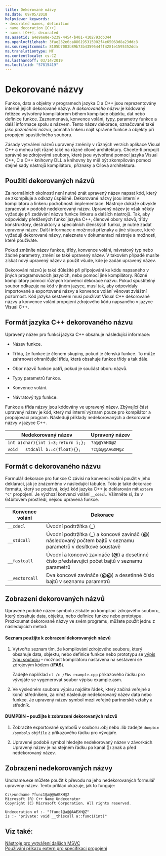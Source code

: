 ```yaml
---
title: Dekorované názvy
ms.date: 09/05/2018
helpviewer_keywords:
- decorated names, definition
- name decoration [C++]
- names [C++], decorated
ms.assetid: a4e9ae8e-b239-4454-b401-4102793cb344
ms.openlocfilehash: 3fae232e6ca886195315002f4e65063d8a23ddc8
ms.sourcegitcommit: 8105b7003b89b73b4359644ff4281e1595352dda
ms.translationtype: MT
ms.contentlocale: cs-CZ
ms.lasthandoff: 03/14/2019
ms.locfileid: "57815419"
---
```

# <a name="decorated-names"></a>Dekorované názvy

Funkce, data a objekty v programech jazyka C a C++ jsou reprezentovány interně jejich dekorované názvy. A *dekorovaného názvu* je kódovaný řetězec vytvořený kompilátorem během kompilace objektu, dat nebo definice funkce. Zaznamenává, konvence volání, typy, parametry funkce a další informace spolu s názvem. Tento název dekorace, označované také jako *pozměnění názvu*, pomáhá linkeru najít správné funkce a objekty při propojení spustitelného souboru.

Zásady vytváření názvů upravený změnily v různých verzích aplikace Visual C++ a mohou být různé také na různé cílové architektury. Chcete-li propojit správně se zdrojovými soubory, které jsou vytvořené pomocí jazyka Visual C++, C a C++ knihovny DLL a knihovny by měl být zkompilován pomocí stejné sady nástrojů kompilátoru, příznaky a Cílová architektura.

##  <a name="Using"></a> Použití dekorovaných názvů

Za normálních okolností není nutné znát upravený název napsat kód, který se zkompiluje a odkazy úspěšně. Dekorované názvy jsou interní v kompilátoru a linkeru podrobnosti implementace. Nástroje dokáže obvykle zpracovat v podobě nedekorovaný název. Upravený název je však někdy vyžaduje při zadávání názvu funkce linkeru a dalších nástrojů. Tak, aby odpovídaly přetížených funkcí jazyka C++, členové obory názvů, třídy konstruktory, destruktory a speciálních členských funkcí, je nutné zadat upravený název. Další informace o možnosti příznaky a jiné situace, které vyžadují dekorované názvy, naleznete v dokumentaci nástroje a možnosti, které používáte.

Pokud změníte název funkce, třídy, konvence volání, návratový typ nebo žádné parametry, změní se také upravený název. V takovém případě musíte získat nový upravený název a použít všude, kde je zadán upravený název.

Dekorování názvů je také důležité při připojování ke kódu napsaného v jiných programovacích jazycích, nebo pomocí jiné kompilátory. Různé kompilátory pomocí různých konvencí dekorace názvu. Pokud spustitelný soubor odkazuje na kód v jiném jazyce, musí tak, aby odpovídaly importované a exportované názvy a konvence volání věnovat zvláštní pozornost. Kód jazyka sestavení musí používat Visual C++ dekorované názvy a konvence volání propojení zdrojového kódu napsaného v jazyce Visual C++.

##  <a name="Format"></a> Formát jazyka C++ dekorovaného názvu

Upravený název pro funkci jazyka C++ obsahuje následující informace:

- Název funkce.

- Třída, že funkce je členem skupiny, pokud je členská funkce. To může zahrnovat ohraničující třídu, která obsahuje funkce třídy a tak dále.

- Obor názvů funkce patří, pokud je součást oboru názvů.

- Typy parametrů funkce.

- Konvence volání.

- Návratový typ funkce.

Funkce a třída názvy jsou kódovány ve upravený název. Zbývající část upravený název je kód, který má interní význam pouze pro kompilátor a propojovací program. Následují příklady nedekorovaných a dekorované názvy v jazyce C++.

|Nedekorovaný název|Upravený název|
|----------------------|--------------------|
|`int a(char){int i=3;return i;};`|`?a@@YAHD@Z`|
|`void __stdcall b::c(float){};`|`?c@b@@AAGXM@Z`|

##  <a name="FormatC"></a> Formát c dekorovaného názvu

Formulář dekorace pro funkce C závisí na konvenci volání použít v jeho deklaraci, jak je znázorněno v následující tabulce. Toto je také dekorace formátu, který se používá, když kód jazyka C++ je deklarován mít `extern "C"` propojení. Je výchozí konvencí volání `__cdecl`. Všimněte si, že v 64bitovém prostředí, nejsou upravená funkce.

|Konvence volání|Dekorace|
|------------------------|----------------|
|`__cdecl`|Úvodní podtržítka (**_**)|
|`__stdcall`|Úvodní podtržítka (**_**) a koncové zavináč (**\@**) následovaný počtem bajtů v seznamu parametrů v desítkové soustavě|
|`__fastcall`|Úvodní a koncové zavináče (**\@**) a desetinné číslo představující počet bajtů v seznamu parametrů|
|`__vectorcall`|Dva koncové zavináče (**\@\@**) a desetinné číslo bajtů v seznamu parametrů|

##  <a name="Viewing"></a> Zobrazení dekorovaných názvů

Upravené podobě název symbolu získáte po kompilaci zdrojového souboru, který obsahuje data, objektu, nebo definice funkce nebo prototypu. Prozkoumat dekorované názvy ve svém programu, můžete použít jednu z následujících metod:

#### <a name="to-use-a-listing-to-view-decorated-names"></a>Seznam použijte k zobrazení dekorovaných názvů

1. Vytvořte seznam tím, že kompilování zdrojového souboru, který obsahuje data, objektu, nebo definice funkce nebo prototypu se [výpis typu souboru](fa-fa-listing-file.md) – možnost kompilátoru nastavena na sestavení se zdrojovým kódem (**/FAS**).

   Zadejte například `cl /c /FAs example.cpp` příkazového řádku pro vývojáře se vygenerovat soubor výpisu example.asm.

2. Ve výsledném souboru výpisu najděte řádek, který začíná veřejné a končí středníkem, za nímž následuje nedekorovaný název data nebo funkce. Je upravený název symbol mezi veřejné partnerské vztahy a středník.

#### <a name="to-use-dumpbin-to-view-decorated-names"></a>DUMPBIN – použijte k zobrazení dekorovaných názvů

1. Zobrazíte exportované symbolů v souboru .obj nebo .lib zadejte `dumpbin /symbols` `objfile` z příkazového řádku pro vývojáře.

2. Upravené podobě symbol hledejte nedekorovaný název v závorkách. Upravený název je na stejném řádku po kanál (&#124;) znak a před nedekorovaný název.

##  <a name="Undecorated"></a> Zobrazení nedekorovaných názvy

Undname.exe můžete použít k převodu na jeho nedekorovaných formulář upravený název. Tento příklad ukazuje, jak to funguje:

```
C:\>undname ?func1@a@@AAEXH@Z
Microsoft (R) C++ Name Undecorator
Copyright (C) Microsoft Corporation. All rights reserved.

Undecoration of :- "?func1@a@@AAEXH@Z"
is :- "private: void __thiscall a::func1(int)"
```

## <a name="see-also"></a>Viz také:

[Nástroje pro vytváření dalších MSVC](c-cpp-build-tools.md)<br/>
[Používání příkazu extern pro specifikaci propojení](../../cpp/using-extern-to-specify-linkage.md)
